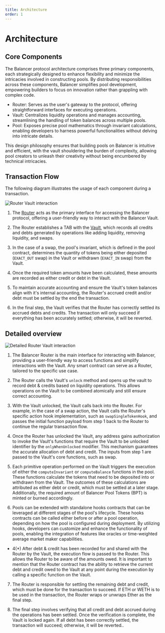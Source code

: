 ```yaml
---
title: Architecture
order: 1
---
```


# Architecture

## Core Components

The Balancer protocol architecture comprises three primary components, each strategically designed to enhance flexibility and minimize the intricacies involved in constructing pools. By distributing responsibilities across these components, Balancer simplifies pool development, empowering builders to focus on innovation rather than grappling with complex code.

- Router: Serves as the user's gateway to the protocol, offering straightforward interfaces for executing operations.
- Vault: Centralizes liquidity operations and manages accounting, streamlining the handling of token balances across multiple pools.
- Pool: Exposes precise pool mathematics through invariant calculations, enabling developers to harness powerful functionalities without delving into intricate details.

This design philosophy ensures that building pools on Balancer is intuitive and efficient, with the vault shouldering the burden of complexity, allowing pool creators to unleash their creativity without being encumbered by technical intricacies.

## Transaction Flow

The following diagram illustrates the usage of each component during a transaction.

![Router Vault interaction](/images/architecture-1.png)

1. The [Router](/concepts/router/technical.html) acts as the primary interface for accessing the Balancer protocol, offering a user-friendly way to interact with the Balancer Vault.

2. The Router establishes a TAB with the [Vault](/concepts/vault), which records all credits and debts generated by operations like adding liquidity, removing liquidity, and swaps.

3. In the case of a swap, the pool's invariant, which is defined in the pool contract, determines the quantity of tokens being either deposited (`EXACT_OUT` swap) in the Vault or withdrawn (`EXACT_IN` swap) from the Vault.

4. Once the required token amounts have been calculated, these amounts are recorded as either credit or debt in the Vault.

5. To maintain accurate accounting and ensure the Vault's token balances align with it's internal accounting, the Router's accrued credit and/or debt must be settled by the end the transaction.

6. In the final step, the Vault verifies that the Router has correctly settled its accrued debts and credits. The transaction will only succeed if everything has been accurately settled; otherwise, it will be reverted.

## Detailed overview

![Detailed Router Vault interaction](/images/architecture-2.png)

1. The Balancer Router is the main interface for interacting with Balancer, providing a user-friendly way to access functions and simplify interactions with the Vault. Any smart contract can serve as a Router, tailored to the specific use case.

2. The Router calls the Vault's `unlock` method and opens up the vault to record debt & credits based on liquidity operations. This allows operations on the Vault to be combined atomically and still ensure correct accounting.

3. With the Vault unlocked, the Vault calls back into the Router. For example, in the case of a swap action, the Vault calls the Router's specific action hook implementation, such as `swapSingleTokenHook`, and passes the initial function payload from step 1 back to the Router to continue the regular transaction flow.

4. Once the Router has unlocked the Vault, any address gains authorization to invoke the Vault's functions that require the Vault to be unlocked identifier by the `onlyWhenUnlocked` modifier. This mechanism guarantees the accurate allocation of debt and credit. The inputs from step 1 are passed to the Vault's core functions, such as swap.

5. Each primitive operation performed on the Vault triggers the execution of either the `computeInvariant` or `computeBalance` functions in the pool. These functions calculate the tokens that need to be deposited into or withdrawn from the Vault. The outcomes of these calculations are attributed as either debt or credit, which must be settled at a later stage. Additionally, the required amount of Balancer Pool Tokens (BPT) is minted or burned accordingly.

6. Pools can be extended with standalone hooks contracts that can be leveraged at different stages of the pool's lifecycle. These hooks contracts can be called either before or after a pool operation, depending on how the pool is configured during deployment. By utilizing hooks, developers can customize and enhance the functionality of pools, enabling the integration of features like oracles or time-weighted average market maker capabilities.      

- 4(*) After debt & credit has been recorded for and shared with the Router by the Vault, the execution flow is passed to the Router. This allows the Router to be aware of the amounts owed. It is important to mention that the Router contract has the ability to retrieve the current debt and credit owed to the Vault at any point during the execution by calling a specific function on the Vault.

7. The Router is responsible for settling the remaining debt and credit, which must be done for the transaction to succeed. If ETH or WETH is to be used in the transaction, the Router wraps or unwraps Ether as the final step.

8. The final step involves verifying that all credit and debt accrued during the operations has been settled. Once the verification is complete, the Vault is locked again. If all debt has been correctly settled, the transaction will succeed; otherwise, it will be reverted..
